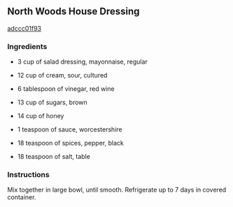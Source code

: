 ## North Woods House Dressing

[adccc01f93](http://www.food.com/recipe/north-woods-house-dressing-120365)

### Ingredients

 - 3 cup of salad dressing, mayonnaise, regular

 - 12 cup of cream, sour, cultured

 - 6 tablespoon of vinegar, red wine

 - 13 cup of sugars, brown

 - 14 cup of honey

 - 1 teaspoon of sauce, worcestershire

 - 18 teaspoon of spices, pepper, black

 - 18 teaspoon of salt, table

### Instructions

Mix together in large bowl, until smooth. Refrigerate up to 7 days in covered container.